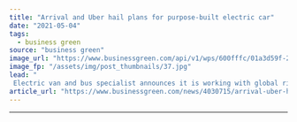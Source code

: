 ```yaml
---
title: "Arrival and Uber hail plans for purpose-built electric car"
date: "2021-05-04"
tags: 
  - business green
source: "business green"
image_url: "https://www.businessgreen.com/api/v1/wps/600fffc/01a3d59f-2b97-408a-90d5-7a4ec873ca9e/2/Arrival-Uber-Teaser-185x114.jpg"
image_fp: "/assets/img/post_thumbnails/37.jpg"
lead: "
 Electric van and bus specialist announces it is working with global ride-hailing giant to develop affordable electric vehicle for taxi fleets ..."
article_url: "https://www.businessgreen.com/news/4030715/arrival-uber-hail-plans-purpose-built-electric-car"
---
```


---
